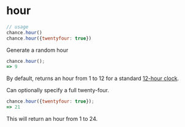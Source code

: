 # hour

```js
// usage
chance.hour()
chance.hour({twentyfour: true})
```

Generate a random hour

```js
chance.hour();
=> 9
```

By default, returns an hour from 1 to 12 for a standard [12-hour clock][12h].

Can optionally specify a full twenty-four.

```js
chance.hour({twentyfour: true});
=> 21
```

This will return an hour from 1 to 24.

[12h]: https://en.wikipedia.org/wiki/12-hour_clock
